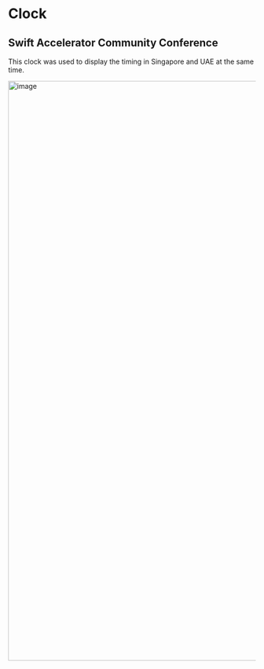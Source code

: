 # Clock
## Swift Accelerator Community Conference

This clock was used to display the timing in Singapore and UAE at the same time.

<img width="1180" alt="image" src="https://github.com/jiachenyee/sacc-clock/assets/36725840/1d4c790b-d3da-4c18-9488-082a2eff992b">
